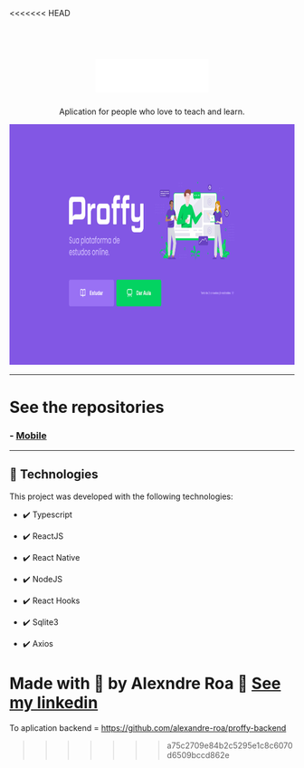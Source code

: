 <<<<<<< HEAD
<h1 align="center">
<br>
  <img src="./github/logo.svg" alt="Proffy" width="200">
<br>
</h1>

<p align="center">Aplication for people who love to teach and learn.</p>

<div align="center" >
  <img src="./github/getClasses.gif" alt="demo-web" height="425">
</div>

---

# See the repositories

### - [Mobile](https://github.com/alexandre-roa/proffy-mobile)

---


## 🚀 Technologies

This project was developed with the following technologies:

- ✔️ Typescript

- ✔️ ReactJS

- ✔️ React Native

- ✔️ NodeJS

- ✔️ React Hooks

- ✔️ Sqlite3

- ✔️ Axios


Made with 💜 by Alexndre Roa 👋 [See my linkedin](https://www.linkedin.com/in/azaroa/)
=======
To aplication backend = https://github.com/alexandre-roa/proffy-backend
>>>>>>> a75c2709e84b2c5295e1c8c6070d6509bccd862e
